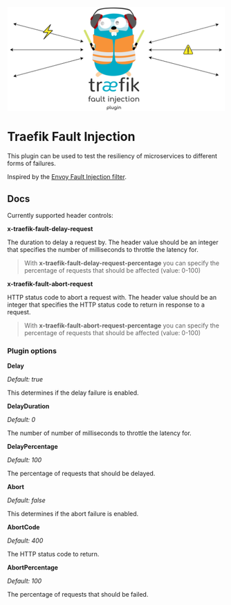 <p align="center">
  <img src="img/landing.png">
</p>

# Traefik Fault Injection

This plugin can be used to test the resiliency of microservices to different forms of failures.

Inspired by the [Envoy Fault Injection filter](https://www.envoyproxy.io/docs/envoy/latest/configuration/http/http_filters/fault_filter).


## Docs

Currently supported header controls:

**x-traefik-fault-delay-request**

The duration to delay a request by. The header value should be an integer that specifies the number of milliseconds to throttle the latency for.

> With **x-traefik-fault-delay-request-percentage** you can specify the percentage of requests that should be affected (value: 0-100)

**x-traefik-fault-abort-request**

HTTP status code to abort a request with. The header value should be an integer that specifies the HTTP status code to return in response to a request.

> With **x-traefik-fault-abort-request-percentage** you can specify the percentage of requests that should be affected (value: 0-100)

### Plugin options

**Delay**

*Default: true*

This determines if the delay failure is enabled.

**DelayDuration**

*Default: 0*

The number of number of milliseconds to throttle the latency for.

**DelayPercentage**

*Default: 100*

The percentage of requests that should be delayed.

**Abort**

*Default: false*

This determines if the abort failure is enabled.

**AbortCode**

*Default: 400*

The HTTP status code to return.

**AbortPercentage**

*Default: 100*

The percentage of requests that should be failed.
